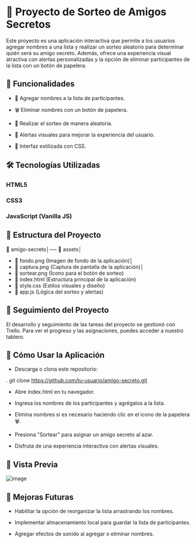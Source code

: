 # 🎁 Proyecto de Sorteo de Amigos Secretos

Este proyecto es una aplicación interactiva que permite a los usuarios agregar nombres a una lista y realizar un sorteo aleatorio para determinar quién será su amigo secreto. Además, ofrece una experiencia visual atractiva con alertas personalizadas y la opción de eliminar participantes de la lista con un botón de papelera.

## 🚀 Funcionalidades

- 📌 Agregar nombres a la lista de participantes.

- 🗑️ Eliminar nombres con un botón de papelera.

- 🎁 Realizar el sorteo de manera aleatoria.

- 🔔 Alertas visuales para mejorar la experiencia del usuario.

- 🎨 Interfaz estilizada con CSS.

## 🛠️ Tecnologías Utilizadas

### HTML5

### CSS3

### JavaScript (Vanilla JS)

## 📂 Estructura del Proyecto

📁 amigo-secreto│── 📁 assets│  
- 📄 fondo.png (Imagen de fondo de la aplicación)│   
- 📄 captura.png (Captura de pantalla de la aplicación)│   
- 📄 sortear.png (Ícono para el botón de sorteo)
- 📄 index.html (Estructura principal de la aplicación)
- 📄 style.css (Estilos visuales y diseño)
- 📄 app.js (Lógica del sorteo y alertas)

## 🔄 Seguimiento del Proyecto

El desarrollo y seguimiento de las tareas del proyecto se gestionó con Trello. Para ver el progreso y las asignaciones, puedes acceder a nuestro tablero.

## 📜 Cómo Usar la Aplicación

- Descarga o clona este repositorio:

. git clone https://github.com/tu-usuario/amigo-secreto.git 

- Abre index.html en tu navegador.

- Ingresa los nombres de los participantes y agrégalos a la lista.

- Elimina nombres si es necesario haciendo clic en el icono de la papelera 🗑️.

- Presiona "Sortear" para asignar un amigo secreto al azar.

- Disfruta de una experiencia interactiva con alertas visuales.

## 📸 Vista Previa

![image](https://github.com/user-attachments/assets/a5802831-abe1-4776-99d9-fc80acee6e44)


## 📌 Mejoras Futuras

- Habilitar la opción de reorganizar la lista arrastrando los nombres.

- Implementar almacenamiento local para guardar la lista de participantes.

- Agregar efectos de sonido al agregar o eliminar nombres.






